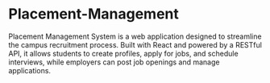 # Placement-Management
Placement Management System is a web application designed to streamline the campus recruitment process. Built with React and powered by a RESTful API, it allows students to create profiles, apply for jobs, and schedule interviews, while employers can post job openings and manage applications.  
